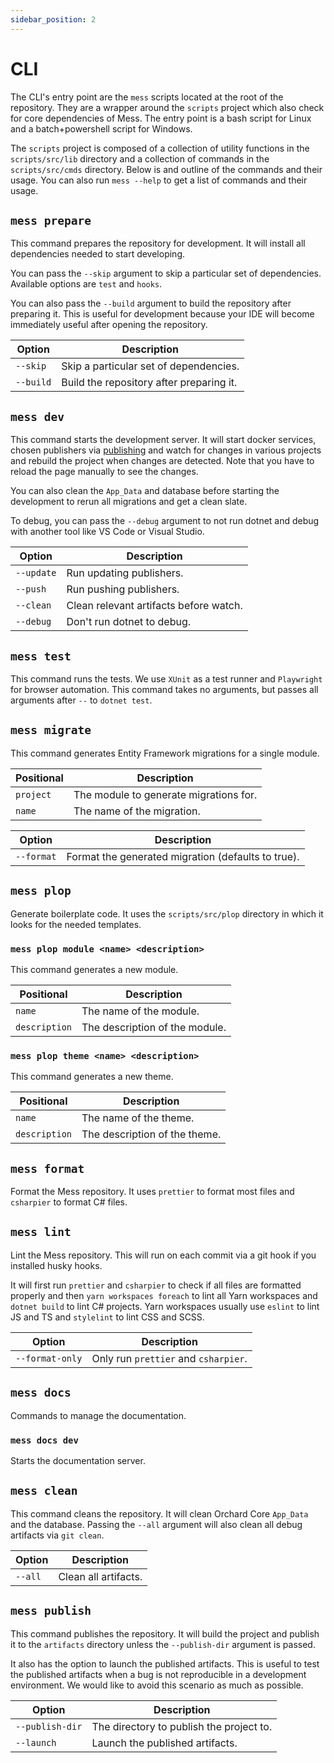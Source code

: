 ```yaml
---
sidebar_position: 2
---
```


# CLI

The CLI's entry point are the `mess` scripts located at the root of the
repository. They are a wrapper around the `scripts` project which also check for
core dependencies of Mess. The entry point is a bash script for Linux and a
batch+powershell script for Windows.

The `scripts` project is composed of a collection of utility functions in the
`scripts/src/lib` directory and a collection of commands in the
`scripts/src/cmds` directory. Below is and outline of the commands and their
usage. You can also run `mess --help` to get a list of commands and their usage.

## `mess prepare`

This command prepares the repository for development. It will install all
dependencies needed to start developing.

You can pass the `--skip` argument to skip a particular set of dependencies.
Available options are `test` and `hooks`.

You can also pass the `--build` argument to build the repository after preparing
it. This is useful for development because your IDE will become immediately
useful after opening the repository.

| Option    | Description                              |
| --------- | ---------------------------------------- |
| `--skip`  | Skip a particular set of dependencies.   |
| `--build` | Build the repository after preparing it. |

## `mess dev`

This command starts the development server. It will start docker services,
chosen publishers via [publishing](/mess/docs/publishing) and watch for changes
in various projects and rebuild the project when changes are detected. Note that
you have to reload the page manually to see the changes.

You can also clean the `App_Data` and database before starting the development
to rerun all migrations and get a clean slate.

To debug, you can pass the `--debug` argument to not run dotnet and debug with
another tool like VS Code or Visual Studio.

| Option     | Description                            |
| ---------- | -------------------------------------- |
| `--update` | Run updating publishers.               |
| `--push`   | Run pushing publishers.                |
| `--clean`  | Clean relevant artifacts before watch. |
| `--debug`  | Don't run dotnet to debug.             |

## `mess test`

This command runs the tests. We use `XUnit` as a test runner and `Playwright`
for browser automation. This command takes no arguments, but passes all
arguments after `--` to `dotnet test`.

## `mess migrate`

This command generates Entity Framework migrations for a single module.

| Positional | Description                            |
| ---------- | -------------------------------------- |
| `project`  | The module to generate migrations for. |
| `name`     | The name of the migration.             |

| Option     | Description                                        |
| ---------- | -------------------------------------------------- |
| `--format` | Format the generated migration (defaults to true). |

## `mess plop`

Generate boilerplate code. It uses the `scripts/src/plop` directory in which it
looks for the needed templates.

### `mess plop module <name> <description>`

This command generates a new module.

| Positional    | Description                    |
| ------------- | ------------------------------ |
| `name`        | The name of the module.        |
| `description` | The description of the module. |

### `mess plop theme <name> <description>`

This command generates a new theme.

| Positional    | Description                   |
| ------------- | ----------------------------- |
| `name`        | The name of the theme.        |
| `description` | The description of the theme. |

## `mess format`

Format the Mess repository. It uses `prettier` to format most files and
`csharpier` to format C# files.

## `mess lint`

Lint the Mess repository. This will run on each commit via a git hook if you
installed husky hooks.

It will first run `prettier` and `csharpier` to check if all files are formatted
properly and then `yarn workspaces foreach` to lint all Yarn workspaces and
`dotnet build` to lint C# projects. Yarn workspaces usually use `eslint` to lint
JS and TS and `stylelint` to lint CSS and SCSS.

| Option          | Description                          |
| --------------- | ------------------------------------ |
| `--format-only` | Only run `prettier` and `csharpier`. |

## `mess docs`

Commands to manage the documentation.

### `mess docs dev`

Starts the documentation server.

## `mess clean`

This command cleans the repository. It will clean Orchard Core `App_Data` and
the database. Passing the `--all` argument will also clean all debug artifacts
via `git clean`.

| Option  | Description          |
| ------- | -------------------- |
| `--all` | Clean all artifacts. |

## `mess publish`

This command publishes the repository. It will build the project and publish it
to the `artifacts` directory unless the `--publish-dir` argument is passed.

It also has the option to launch the published artifacts. This is useful to test
the published artifacts when a bug is not reproducible in a development
environment. We would like to avoid this scenario as much as possible.

| Option          | Description                              |
| --------------- | ---------------------------------------- |
| `--publish-dir` | The directory to publish the project to. |
| `--launch`      | Launch the published artifacts.          |
